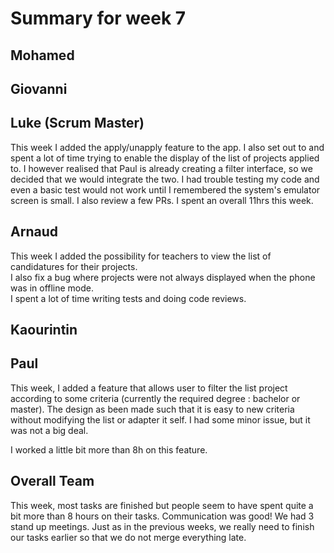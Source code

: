 # Summary for week 7

## Mohamed


## Giovanni


## Luke (Scrum Master)
This week I added the apply/unapply feature to the app. I also set out to and spent a lot of time trying to enable the display of the list of projects applied to. I however realised that Paul is already creating a filter interface, so we decided that we would integrate the two. I had trouble testing my code and even a basic test would not work until I remembered the system's emulator screen is small. I also review a few PRs. I spent an overall 11hrs this week.


## Arnaud 
This week I added the possibility for teachers to view the list of candidatures for their projects.  
I also fix a bug where projects were not always displayed when the phone was in offline mode.  
I spent a lot of time writing tests and doing code reviews.  

## Kaourintin 


## Paul
This week, I added a feature that allows user to filter the list project according to some criteria (currently the required degree : bachelor or master). The design as been made such that it is easy to new criteria without modifying the list or adapter it self.
I had some minor issue, but it was not a big deal.

I worked a little bit more than 8h on this feature.


## Overall Team
This week, most tasks are finished but people seem to have spent quite a bit more than 8 hours on their tasks. Communication was good! We had 3 stand up meetings. Just as in the previous weeks, we really need to finish our tasks earlier so that we do not merge everything late.
